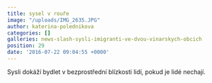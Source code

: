 ```yaml
---
title: sysel v rouře
image: "/uploads/IMG_2635.JPG"
author: katerina-polednikova
categories: []
galleries: news-slash-sysli-imigranti-ve-dvou-vinarskych-obcich
position: 29
date: '2016-07-22 09:04:55 +0000'
---
```

Sysli dokáží bydlet v bezprostřední blízkosti lidí, pokud je lidé
nechají.

